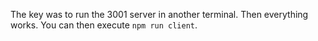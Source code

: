 
The key was to run the 3001 server in another terminal. Then everything works. You can then execute `npm run client`.